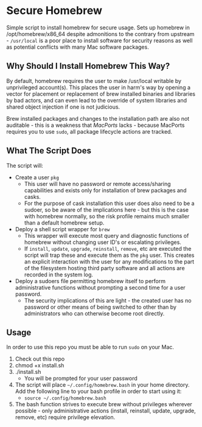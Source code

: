 Secure Homebrew
===

Simple script to install homebrew for secure usage. Sets up homebrew in /opt/homebrew/x86_64 despite admonitions to the contrary from upstream - `/usr/local` is a poor place to install software for security reasons as well as potential conflicts with many Mac software packages.

Why Should I Install Homebrew This Way?
---

By default, homebrew requires the user to make /usr/local writable by unprivileged account(s). This places the user in harm's way by opening a vector for placement or replacement of brew installed binaries and libraries by bad actors, and can even lead to the override of system libraries and shared object injection if one is not judicious. 

Brew installed packages and changes to the installation path are also not auditable - this is a weakness that _MacPorts_ lacks - because MacPorts requires you to use `sudo`, all package lifecycle actions are tracked.

What The Script Does
---

The script will:

- Create a user `pkg`
    - This user will have no password or remote access/sharing capabilities and exists only for installation of brew packages and casks.
    - For the purpose of cask installation this user does also need to be a sudoer, so be aware of the implications here - but this is the case with homebrew normally, so the risk profile remains much smaller than a default homebrew setup.
- Deploy a shell script wrapper for `brew`
    - This wrapper will execute most query and diagnostic functions of homebrew without changing user ID's or escalating privileges.
    - If `install`, `update`, `upgrade`, `reinstall`, `remove`, etc are executed the script will trap these and execute them as the `pkg` user. This creates an explicit interaction with the user for any modifications to the part of the filesystem hosting third party software and all actions are recorded in the system log.
- Deploy a sudoers file permitting homebrew itself to perform administrative functions without prompting a second time for a user password.
    - The security implications of this are light - the created user has no password or other means of being switched to other than by administrators who can otherwise become root directly.

Usage
---

In order to use this repo you must be able to run `sudo` on your Mac.

1. Check out this repo
1. chmod +x install.sh
1. ./install.sh
    - You will be prompted for your user password
1. The script will place `~/.config/homebrew.bash` in your home directory. Add the following line to your bash profile in order to start using it:
    - `source ~/.config/homebrew.bash`
1. The bash function strives to execute brew without privileges wherever possible - only administrative actions (install, reinstall, update, upgrade, remove, etc) require privilege elevation.